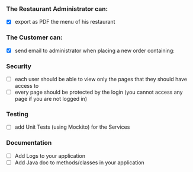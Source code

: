 ### The Restaurant Administrator can:
- [x] export as PDF the menu of his restaurant

### The Customer can:
- [x] send email to administrator when placing a new order containing:

### Security
- [ ] each user should be able to view only the pages that they should have
access to
- [ ] every page should be protected by the login (you cannot access any
  page if you are not logged in)

### Testing
- [ ] add Unit Tests (using Mockito) for the Services

### Documentation
- [ ] Add Logs to your application
- [ ] Add Java doc to methods/classes in your application